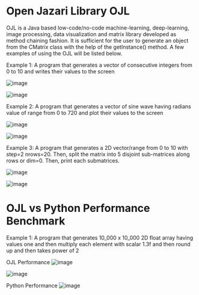 # Open Jazari Library  OJL
 
 OJL is a Java based low-code/no-code machine-learning, deep-learning, image processing, data visualization and matrix library developed as method chaining fashion. It is sufficient for the user to generate an object from the CMatrix class with the help of the getInstance() method. A few examples of using the OJL will be listed below.
 
Example 1: A program that generates a vector of consecutive integers from 0 to 10 and writes their values to the screen

![image](https://user-images.githubusercontent.com/3868513/199497820-d629ead1-79cb-4fa5-86f7-43e8f5f5c4b7.png)

![image](https://user-images.githubusercontent.com/3868513/199497926-a4cdb5cd-2e1b-43e4-a472-022ac8719b86.png)

Example 2: A program that generates a vector of sine wave having radians value of range from 0 to 720 and plot their values to the screen

![image](https://user-images.githubusercontent.com/3868513/199502231-66dd788d-9c55-438c-8e1c-31ef7d74b08f.png)

![image](https://user-images.githubusercontent.com/3868513/199502359-deb4e55f-8cda-401f-8def-7e3b852b5066.png)

Example 3: A program that generates a 2D vector/range from 0 to 10 with step=2 nrows=20. Then, split the matrix into 5 disjoint sub-matrices along rows or dim=0. Then, print each submatrices.

![image](https://user-images.githubusercontent.com/3868513/199965929-62dd1fbf-3082-4c55-b572-563649ce94a5.png)

![image](https://user-images.githubusercontent.com/3868513/199981169-280fa331-b07e-42d2-a774-69caab0ed03b.png)

# OJL vs Python Performance Benchmark
Example 1: A program that generates 10_000 x 10_000 2D float array having values one and then multiply each element with scalar 1.3f and then round up and then takes power of 2

OJL Performance
![image](https://user-images.githubusercontent.com/3868513/200168975-ae1c29aa-c483-4878-b6d4-948e0c31de36.png)

![image](https://user-images.githubusercontent.com/3868513/200169176-a869ed2b-cd9e-44a2-9a92-4dc6af39952c.png)

Python Performance
![image](https://user-images.githubusercontent.com/3868513/200169152-0c8496f8-6bbc-423d-b2c6-d4e7f679486f.png)




